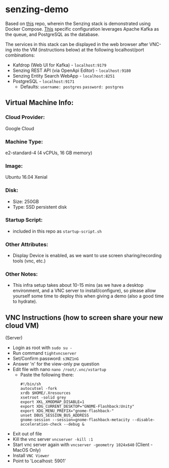 # senzing-demo

Based on [this](https://github.com/Senzing/docker-compose-demo) repo, wherein the Senzing stack is demonstrated using Docker Compose. [This](https://github.com/Senzing/docker-compose-demo/blob/master/docs/docker-compose-kafka-postgresql/README.md) specific configuration leverages Apache Kafka as the queue, and PostgreSQL as the database. 

The services in this stack can be displayed in the web browser after VNC-ing into the VM (instructions below) at the following localhost/port combinations:
 - Kafdrop (Web UI for Kafka) - `localhost:9179`
 - Senzing REST API (via OpenApi Editor) - `localhost:9180`
 - Senzing Entity Search WebApp - `localhost:8251`
 - PostgreSQL - `localhost:9171`
   - Defaults: `username: postgres` `password: postgres` 

## Virtual Machine Info:

### Cloud Provider:
Google Cloud

### Machine Type: 
e2-standard-4 (4 vCPUs, 16 GB memory)

### Image:
Ubuntu 16.04 Xenial

### Disk:
 - Size: 250GB
 - Type: SSD persistent disk

### Startup Script:
 - included in this repo as `startup-script.sh`

### Other Attributes:
 - Display Device is enabled, as we want to use screen sharing/recording tools (vnc, etc.)

### Other Notes:
 - This infra setup takes about 10-15 mins (as we have a desktop environment, and a VNC server to install/configure), so please allow yourself some time to deploy this when giving a demo (also a good time to hydrate).

## VNC Instructions (how to screen share your new cloud VM)
(Server)
 - Login as root with `sudo su -`
 - Run command `tightvncserver`
 - Set/Confirm password: `s3NZ1nG`
 - Answer 'n' for the view-only pw question
 - Edit file with nano `nano /root/.vnc/xstartup`
   - Paste the following there:
     ```
     #!/bin/sh
     autocutsel -fork
     xrdb $HOME/.Xresources
     xsetroot -solid grey
     export XKL_XMODMAP_DISABLE=1
     export XDG_CURRENT_DESKTOP="GNOME-Flashback:Unity"
     export XDG_MENU_PREFIX="gnome-flashback-"
     unset DBUS_SESSION_BUS_ADDRESS
     gnome-session --session=gnome-flashback-metacity --disable-acceleration-check --debug &
     ```
 - Exit out of file
 - Kill the vnc server `vncserver -kill :1`
 - Start vnc server again with `vncserver -geometry 1024x640`
(Client - MacOS Only)
- Install `VNC Viewer`
- Point to 'Localhost: 5901'

